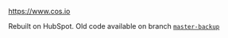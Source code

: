 https://www.cos.io

Rebuilt on HubSpot. Old code available on branch [`master-backup`](https://github.com/CenterForOpenScience/cos.io/tree/master-backup)
